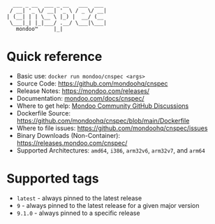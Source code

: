 ```
  ___ _ __  ___ _ __   ___  ___
 / __| '_ \/ __| '_ \ / _ \/ __|
| (__| | | \__ \ |_) |  __/ (__
 \___|_| |_|___/ .__/ \___|\___|
   mondoo™     |_|
```


# Quick reference

* Basic use: ```docker run mondoo/cnspec <args>```
* Source Code: https://github.com/mondoohq/cnspec
* Release Notes: https://mondoo.com/releases/
* Documentation: [mondoo.com/docs/cnspec/](https://mondoo.com/docs/cnspec/)
* Where to get help: [Mondoo Community GitHub Discussions](https://github.com/orgs/mondoohq/discussions)
* Dockerfile Source: https://github.com/mondoohq/cnspec/blob/main/Dockerfile
* Where to file issues: https://github.com/mondoohq/cnspec/issues
* Binary Downloads (Non-Container):  https://releases.mondoo.com/cnspec/
* Supported Architectures: `amd64`, `i386`, `arm32v6`, `arm32v7`, and `arm64`

# Supported tags
- `latest` - always pinned to the latest release
- `9` - always pinned to the latest release for a given major version
- `9.1.0` - always pinned to a specific release

